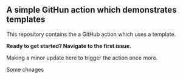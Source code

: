 ## A simple GitHun action which demonstrates templates

This repository contains the a GitHub action which uses a template. 

**Ready to get started? Navigate to the first issue.**

Making a minor update here to trigger the action once more.

Some chnages
